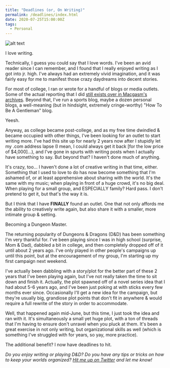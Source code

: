 ```yaml
---
title: "Deadlines (or, On Writing)"
permalink: /deadlines/index.html
date: 2020-07-25T15:00:00Z
tags: 
  - Personal
---
```


![alt text][headerImg]

I love writing.

Technically, I guess you could say that I love words. I've been an avid reader since I can remember, and I found that I really enjoyed writing as I got into jr. high. I've always had an extremely vivid imagination, and it was fairly easy for me to manifest those crazy daydreams into decent stories.

For most of college, I ran or wrote for a handful of blogs or media outlets. Some of the actual reporting that I did [still exists over in Macgasm's archives][macgasm]. Beyond that, I've run a sports blog, maybe a dozen personal blogs, a well-meaning (but in hindsight, extremely cringe-worthy) "How To Be A Gentleman" blog.

Yeesh.

Anyway, as college became post-college, and as my free time dwindled & became occupied with other things, I've been looking for an outlet to start writing more. I've had this site up for nearly 2 years now after I stupidly let my .com address lapse (I mean, I could always get it back [for the low price of $4,000]...), and I've gone in spurts with writing posts when I actually have something to say. But beyond that? I haven't done much of anything.

It's crazy, too... I haven't done a lot of creative writing in that time, either. Something that I used to love to do has now become something that I'm ashamed of, or at least apprehensive about sharing with the world. It's the same with my music; when playing in front of a huge crowd, it's no big deal. When playing for a small group, and ESPECIALLY family? Hard pass. I don't pretend to get it, but that's the way it is.

But I think that I have **FINALLY** found an outlet. One that not only affords me the ability to creatively write again, but also share it with a smaller, more intimate group & setting.

Becoming a Dungeon Master.

The returning popularity of Dungeons & Dragons (D&D) has been something I'm very thankful for. I've been playing since I was in high school (surprise, Mom & Dad), dabbled a bit in college, and then completely dropped off of it until about 2 years ago. I've only played in other people's campaigns up until this point, but at the encouragement of my group, I'm starting up my first campaign next weekend.

I've actually been dabbling with a story/plot for the better part of these 2 years that I've been playing again, but I've not really taken the time to sit down and finish it. Actually, the plot spawned off of a novel series idea that I had about 5-6 years ago, and I've been just poking at with sticks every few months ever since. Occasionally I'll get a new idea for the campaign, but they're usually big, grandiose plot points that don't fit in anywhere & would require a full rewrite of the story in order to accommodate.

Well, that happened again mid-June, but this time, I just took the idea and ran with it. It's simultaneously a small yet huge plot, with a ton of threads that I'm having to ensure don't unravel when you pluck at them. It's been a great exercise in not only writing, but organizational skills as well (which is something I've struggled with for years, so yay, more practice).

The additional benefit? I now have deadlines to hit.

*Do you enjoy writing or playing D&D? Do you have any tips or tricks on how to keep your worlds organized? [Hit me up on Twitter][twitter] and let me know!*

[headerImg]: https://media.distractify.com/brand-img/2VmOVEEJn/2160x1131/is-will-gay-stranger-things-1562352049791.jpg
[macgasm]: https://www.macgasm.net/author/niclake/
[twitter]: http://twitter.com/niclake
